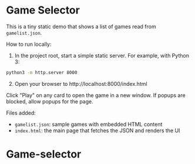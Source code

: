 # Game Selector

This is a tiny static demo that shows a list of games read from `gamelist.json`.

How to run locally:

1. In the project root, start a simple static server. For example, with Python 3:

```bash
python3 -m http.server 8000
```

2. Open your browser to http://localhost:8000/index.html

Click "Play" on any card to open the game in a new window. If popups are blocked, allow popups for the page.

Files added:
- `gamelist.json`: sample games with embedded HTML content
- `index.html`: the main page that fetches the JSON and renders the UI
# Game-selector